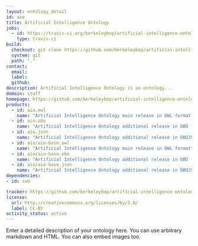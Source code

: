 ```yaml
---
layout: ontology_detail
id: aio
title: Artificial Intelligence Ontology
jobs:
  - id: https://travis-ci.org/berkeleybop/artificial-intelligence-ontology
    type: travis-ci
build:
  checkout: git clone https://github.com/berkeleybop/artificial-intelligence-ontology.git
  system: git
  path: "."
contact:
  email: 
  label: 
  github: 
description: Artificial Intelligence Ontology is an ontology...
domain: stuff
homepage: https://github.com/berkeleybop/artificial-intelligence-ontology
products:
  - id: aio.owl
    name: "Artificial Intelligence Ontology main release in OWL format"
  - id: aio.obo
    name: "Artificial Intelligence Ontology additional release in OBO format"
  - id: aio.json
    name: "Artificial Intelligence Ontology additional release in OBOJSon format"
  - id: aio/aio-base.owl
    name: "Artificial Intelligence Ontology main release in OWL format"
  - id: aio/aio-base.obo
    name: "Artificial Intelligence Ontology additional release in OBO format"
  - id: aio/aio-base.json
    name: "Artificial Intelligence Ontology additional release in OBOJSon format"
dependencies:
- id: swo

tracker: https://github.com/berkeleybop/artificial-intelligence-ontology/issues
license:
  url: http://creativecommons.org/licenses/by/3.0/
  label: CC-BY
activity_status: active
---
```


Enter a detailed description of your ontology here. You can use arbitrary markdown and HTML.
You can also embed images too.

